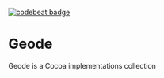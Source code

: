 [![codebeat badge](https://codebeat.co/badges/be5bb8f9-4517-4ebf-98b0-64d6d9961bbd)](https://codebeat.co/projects/github-com-en2de-geode)

# Geode
Geode is a Cocoa implementations collection
